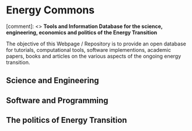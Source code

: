 
# Energy Commons
[comment]: <> **Tools and Information Database for the science, engineering, economics and politics of the Energy Transition**

The objective of this Webpage / Repository is to provide an open database for tutorials, computational tools, software implementions, academic papers, books and articles on the various aspects of the ongoing energy transition.

## Science and Engineering

## Software and Programming

## The politics of Energy Transition 
